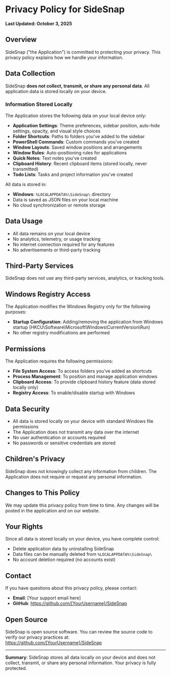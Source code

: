 # Privacy Policy for SideSnap

**Last Updated: October 3, 2025**

## Overview
SideSnap ("the Application") is committed to protecting your privacy. This privacy policy explains how we handle your information.

## Data Collection
SideSnap **does not collect, transmit, or share any personal data**. All application data is stored locally on your device.

### Information Stored Locally
The Application stores the following data on your local device only:
- **Application Settings**: Theme preferences, sidebar position, auto-hide settings, opacity, and visual style choices
- **Folder Shortcuts**: Paths to folders you've added to the sidebar
- **PowerShell Commands**: Custom commands you've created
- **Window Layouts**: Saved window positions and arrangements
- **Window Rules**: Auto-positioning rules for applications
- **Quick Notes**: Text notes you've created
- **Clipboard History**: Recent clipboard items (stored locally, never transmitted)
- **Todo Lists**: Tasks and project information you've created

All data is stored in:
- **Windows**: `%LOCALAPPDATA%\SideSnap\` directory
- Data is saved as JSON files on your local machine
- No cloud synchronization or remote storage

## Data Usage
- All data remains on your local device
- No analytics, telemetry, or usage tracking
- No internet connection required for any features
- No advertisements or third-party tracking

## Third-Party Services
SideSnap does not use any third-party services, analytics, or tracking tools.

## Windows Registry Access
The Application modifies the Windows Registry only for the following purposes:
- **Startup Configuration**: Adding/removing the application from Windows startup (HKCU\Software\Microsoft\Windows\CurrentVersion\Run)
- No other registry modifications are performed

## Permissions
The Application requires the following permissions:
- **File System Access**: To access folders you've added as shortcuts
- **Process Management**: To position and manage application windows
- **Clipboard Access**: To provide clipboard history feature (data stored locally only)
- **Registry Access**: To enable/disable startup with Windows

## Data Security
- All data is stored locally on your device with standard Windows file permissions
- The Application does not transmit any data over the internet
- No user authentication or accounts required
- No passwords or sensitive credentials are stored

## Children's Privacy
SideSnap does not knowingly collect any information from children. The Application does not require or request any personal information.

## Changes to This Policy
We may update this privacy policy from time to time. Any changes will be posted in the application and on our website.

## Your Rights
Since all data is stored locally on your device, you have complete control:
- Delete application data by uninstalling SideSnap
- Data files can be manually deleted from `%LOCALAPPDATA%\SideSnap\`
- No account deletion required (no accounts exist)

## Contact
If you have questions about this privacy policy, please contact:
- **Email**: [Your support email here]
- **GitHub**: https://github.com/[YourUsername]/SideSnap

## Open Source
SideSnap is open source software. You can review the source code to verify our privacy practices at:
https://github.com/[YourUsername]/SideSnap

---

**Summary**: SideSnap stores all data locally on your device and does not collect, transmit, or share any personal information. Your privacy is fully protected.
